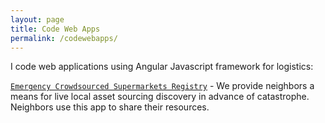 ```yaml
---
layout: page
title: Code Web Apps 
permalink: /codewebapps/
---
```

I code web applications using Angular Javascript framework for logistics:  

[`Emergency Crowdsourced Supermarkets Registry`](https://neighbors.deliverhealthy.com) - We provide neighbors a means for live local asset sourcing discovery in advance of catastrophe. Neighbors use this app to share their resources. 


